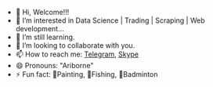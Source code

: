 - 👋 Hi, Welcome!!!
- 👀 I’m interested in Data Science | Trading | Scraping | Web development...
- 🌱 I’m still learning.
- 💞️ I’m looking to collaborate with you.
- 📫 How to reach me: [Telegram](https://t.me/guru_hercules), [Skype](https://join.skype.com/invite/HB7oCacODknE)
- 😄 Pronouns: "Ariborne"
- ⚡ Fun fact: 🎨Painting, 🎣Fishing, 🏸Badminton

<!---
Tom093076/Tom093076 is a ✨ special ✨ repository because its `README.md` (this file) appears on your GitHub profile.
You can click the Preview link to take a look at your changes.
--->
